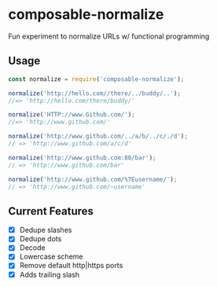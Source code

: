 # composable-normalize
Fun experiment  to normalize URLs w/ functional programming

## Usage

```js
const normalize = require('composable-normalize');

normalize('http://hello.com//there/../buddy/..');
//=> 'http://hello.com/there/buddy/'

normalize('HTTP://www.Github.com/');
//=> 'http://www.github.com/'

normalize('http://www.github.com/../a/b/../c/./d');
// => 'http://www.github.com/a/c/d'

normalize('http://www.github.com:80/bar');
// => 'http://www.github.com/bar'

normalize('http://www.github.com/%7Eusername/');
// => 'http://www.github.com/~username'
```

## Current Features

- [x] Dedupe slashes
- [x] Dedupe dots
- [x] Decode
- [x] Lowercase scheme
- [x] Remove default http|https ports
- [x] Adds trailing slash
